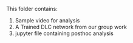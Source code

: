 
This folder contains:
1) Sample video for analysis
2) A Trained DLC network from our group work
3) jupyter file containing posthoc analysis